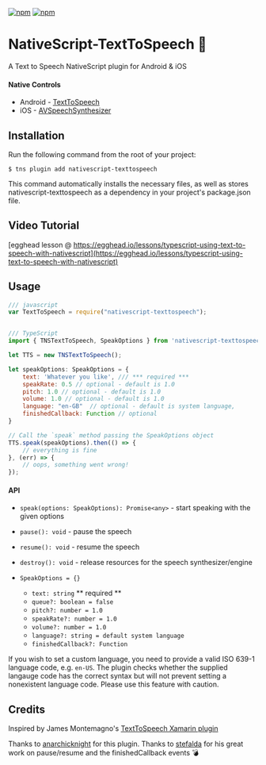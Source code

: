 [![npm](https://img.shields.io/npm/v/nativescript-texttospeech.svg)](https://www.npmjs.com/package/nativescript-texttospeech)
[![npm](https://img.shields.io/npm/dt/nativescript-texttospeech.svg?label=npm%20downloads)](https://www.npmjs.com/package/nativescript-texttospeech)

# NativeScript-TextToSpeech :loudspeaker:

A Text to Speech NativeScript plugin for Android & iOS

#### Native Controls
 - Android - [TextToSpeech](https://developer.android.com/reference/android/speech/tts/TextToSpeech.html)
 - iOS - [AVSpeechSynthesizer](https://developer.apple.com/reference/avfoundation/avspeechsynthesizer)

## Installation

Run the following command from the root of your project:

```
$ tns plugin add nativescript-texttospeech
```
This command automatically installs the necessary files, as well as stores nativescript-texttospeech as a dependency in your project's package.json file.

## Video Tutorial
[egghead lesson @ https://egghead.io/lessons/typescript-using-text-to-speech-with-nativescript](https://egghead.io/lessons/typescript-using-text-to-speech-with-nativescript)


## Usage

```js
/// javascript
var TextToSpeech = require("nativescript-texttospeech");


/// TypeScript
import { TNSTextToSpeech, SpeakOptions } from 'nativescript-texttospeech';

let TTS = new TNSTextToSpeech();

let speakOptions: SpeakOptions = {
    text: 'Whatever you like', /// *** required ***
    speakRate: 0.5 // optional - default is 1.0
    pitch: 1.0 // optional - default is 1.0
    volume: 1.0 // optional - default is 1.0
    language: "en-GB"  // optional - default is system language,
    finishedCallback: Function // optional
}

// Call the `speak` method passing the SpeakOptions object
TTS.speak(speakOptions).then(() => {
    // everything is fine
}, (err) => {
    // oops, something went wrong!
});

```


#### API

- `speak(options: SpeakOptions): Promise<any>` - start speaking with the given options
- `pause(): void` - pause the speech
- `resume(): void` - resume the speech
- `destroy(): void` - release resources for the speech synthesizer/engine

- `SpeakOptions = {}`
    - `text: string` ** required **
    - `queue?: boolean = false`  
    - `pitch?: number = 1.0`  
    - `speakRate?: number = 1.0`  
    - `volume?: number = 1.0` 
    - `language?: string = default system language`
    - `finishedCallback?: Function`


If you wish to set a custom language, you need to provide a valid ISO 639-1 language code, e.g. `en-US`. The plugin checks whether the supplied langauge code has the correct syntax but will not prevent setting a nonexistent language code. Please use this feature with caution.

## Credits

Inspired by James Montemagno's [TextToSpeech Xamarin plugin](https://github.com/jamesmontemagno/Xamarin.Plugins/tree/master/TextToSpeech)

Thanks to [anarchicknight](https://github.com/anarchicknight) for this plugin.
Thanks to [stefalda](https://github.com/stefalda) for his great work on pause/resume and the finishedCallback events :bomb:
